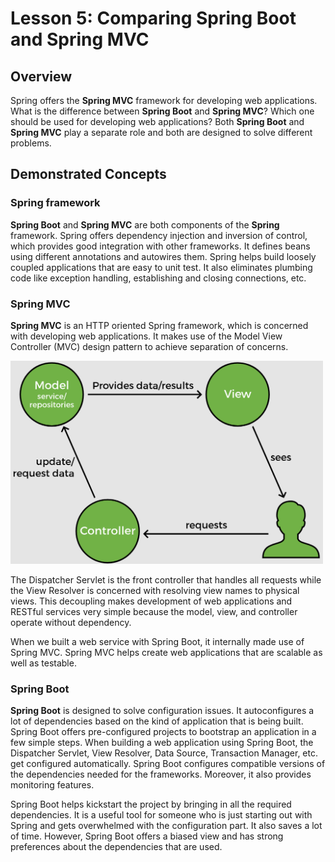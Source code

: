 # Lesson 5: Comparing Spring Boot and Spring MVC

## Overview

Spring offers the __Spring MVC__ framework for developing web applications. What is the difference between __Spring Boot__ and __Spring MVC__? Which one should be used for developing web applications? Both __Spring Boot__ and __Spring MVC__ play a separate role and both are designed to solve different problems.

## Demonstrated Concepts

### Spring framework

__Spring Boot__ and __Spring MVC__ are both components of the __Spring__ framework. Spring offers dependency injection and inversion of control, which provides good integration with other frameworks. It defines beans using different annotations and autowires them. Spring helps build loosely coupled applications that are easy to unit test. It also eliminates plumbing code like exception handling, establishing and closing connections, etc.

### Spring MVC

__Spring MVC__ is an HTTP oriented Spring framework, which is concerned with developing web applications. It makes use of the Model View Controller (MVC) design pattern to achieve separation of concerns.

<img src="images/img7.png" width="500">

The Dispatcher Servlet is the front controller that handles all requests while the View Resolver is concerned with resolving view names to physical views. This decoupling makes development of web applications and RESTful services very simple because the model, view, and controller operate without dependency. 

When we built a web service with Spring Boot, it internally made use of Spring MVC. Spring MVC helps create web applications that are scalable as well as testable.

### Spring Boot

__Spring Boot__ is designed to solve configuration issues. It autoconfigures a lot of dependencies based on the kind of application that is being built. Spring Boot offers pre-configured projects to bootstrap an application in a few simple steps. When building a web application using Spring Boot, the Dispatcher Servlet, View Resolver, Data Source, Transaction Manager, etc. get configured automatically. Spring Boot configures compatible versions of the dependencies needed for the frameworks. Moreover, it also provides monitoring features.

Spring Boot helps kickstart the project by bringing in all the required dependencies. It is a useful tool for someone who is just starting out with Spring and gets overwhelmed with the configuration part. It also saves a lot of time. However, Spring Boot offers a biased view and has strong preferences about the dependencies that are used.
